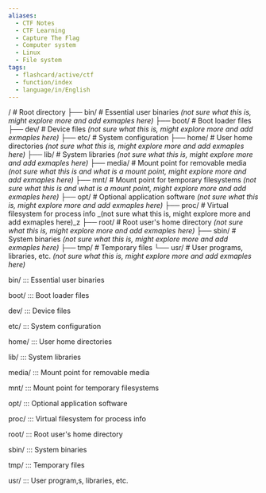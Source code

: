 ```yaml
---
aliases:
  - CTF Notes
  - CTF Learning
  - Capture The Flag
  - Computer system
  - Linux
  - File system
tags:
  - flashcard/active/ctf
  - function/index
  - language/in/English
---
```




/           # Root directory
├── bin/    # Essential user binaries _(not sure what this is, might explore more and add exmaples here)_
├── boot/   # Boot loader files
├── dev/    # Device files _(not sure what this is, might explore more and add exmaples here)_
├── etc/    # System configuration 
├── home/   # User home directories _(not sure what this is, might explore more and add exmaples here)_
├── lib/    # System libraries _(not sure what this is, might explore more and add exmaples here)_
├── media/  # Mount point for removable media _(not sure what this is and what is a mount point, might explore more and add exmaples here)_
├── mnt/    # Mount point for temporary filesystems _(not sure what this is and what is a mount point, might explore more and add exmaples here)_
├── opt/    # Optional application software _(not sure what this is, might explore more and add exmaples here)_
├── proc/   # Virtual filesystem for process info _(not sure what this is, might explore more and add exmaples here)_z
├── root/   # Root user's home directory  _(not sure what this is, might explore more and add exmaples here)_
├── sbin/   # System binaries  _(not sure what this is, might explore more and add exmaples here)_
├── tmp/    # Temporary files
└── usr/    # User programs, libraries, etc.  _(not sure what this is, might explore more and add exmaples here)_

bin/ ::: Essential user binaries <!--SR:!2024-12-02,1,228!2024-12-02,1,228-->

boot/ ::: Boot loader files <!--SR:!2024-12-02,1,228!2000-01-01,1,250-->

dev/ ::: Device files <!--SR:!2000-01-01,1,250!2024-12-02,1,228-->

etc/ ::: System configuration <!--SR:!2024-12-02,1,228!2000-01-01,1,250-->

home/ ::: User home directories 

lib/ ::: System libraries <!--SR:!2024-12-02,1,228!2024-12-04,1,208-->

media/ ::: Mount point for removable media 

mnt/ ::: Mount point for temporary filesystems 

opt/ ::: Optional application software <!--SR:!2000-01-01,1,250!2024-12-02,1,228-->

proc/ ::: Virtual filesystem for process info <!--SR:!2024-12-02,1,228!2024-12-02,1,228-->

root/ ::: Root user's home directory <!--SR:!2024-12-02,1,228!2024-12-02,1,228-->

sbin/ ::: System binaries <!--SR:!2024-12-02,1,210!2024-12-02,1,228-->

tmp/ ::: Temporary files <!--SR:!2024-12-02,1,228!2000-01-01,1,250-->

usr/ ::: User program,s, libraries, etc. <!--SR:!2024-12-02,1,228!2000-01-01,1,250-->




